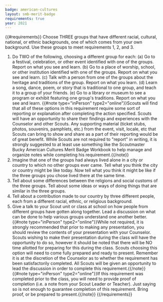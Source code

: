 ```yaml
---
badge: american-cultures
layout: smb-merit-badge
requirements: true
year: 2021
---
```


{{#requirements}}
Choose THREE groups that have different racial, cultural, national, or ethnic backgrounds, one of which comes from your own background. Use these groups to meet requirements 1, 2, and 3.
1. Do TWO of the following, choosing a different group for each:
    (a) Go to a festival, celebration, or other event identified with one of the groups. Report on what you see and learn.
    (b) Go to a place of worship, school, or other institution identified with one of the groups. Report on what you see and learn.
    (c) Talk with a person from one of the groups about the heritage and traditions of the group. Report on what you learn.
    (d) Learn a song, dance, poem, or story that is traditional to one group, and teach it to a group of your friends.
    (e) Go to a library or museum to see a program or exhibit featuring one group's traditions. Report on what you see and learn.
    {{#note type="inPerson" type2="online"}}Scouts will find that all of these options in this requirement require some sort of reporting or explanation after completing the action specified. Scouts will have an opportunity to share their findings and experiences with the Counselor and other Scouts. Any supporting material (ticket stubs, photos, souvenirs, pamphlets, etc.) from the event, visit, locale, etc that Scouts can bring to show and share as a part of their reporting would be of great benefit. While Scouts are not required to "report" in writing, it is strongly suggested to at least use something like the Scoutmaster Bucky American Cultures Merit Badge Workbook to help manage and organize notes while completing his requirement.{{/note}}
2. Imagine that one of the groups had always lived alone in a city or country to which no other groups ever came. Tell what you think the city or country might be like today. Now tell what you think it might be like if the three groups you chose lived there at the same time.
3. Tell about some differences between the religions and social customs of the three groups. Tell about some ideas or ways of doing things that are similar in the three groups.
4. Tell about a contribution made to our country by three different people, each from a different racial, ethnic, or religious background.
5. Give a talk to your Scout unit or class at school on how people from different groups have gotten along together. Lead a discussion on what can be done to help various groups understand one another better.
    {{#note type="inPerson" type2="online"}}While not required, it is strongly recommended that prior to making any presentation, you should review the contents of your presentation with your Counselor. Scouts wishing to make their presentation during the class will have the opportunity to do so, however it should be noted that there will be NO time allotted for preparing for this during the class. Scouts choosing this option will need to come fully prepared and ready to present. Remember it is at the discretion of the Counselor as to whether the requirement has been satisfactorily completed. All Scouts will be given an opportunity to lead the discussion in order to complete this requirement.{{/note}}
    {{#note type="inPerson" type2="online"}}If this requirement was completed prior to the class, you will need to provide proof of completion (i.e. a note from your Scout Leader or Teacher).  Just saying so is not enough to guarantee completion of this requirement.  Bring proof, or be prepared to present.{{/note}}
{{/requirements}}

